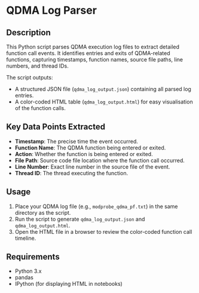 # QDMA Log Parser

## Description
This Python script parses QDMA execution log files to extract detailed function call events. It identifies entries and exits of QDMA-related functions, capturing timestamps, function names, source file paths, line numbers, and thread IDs.

The script outputs:
- A structured JSON file (`qdma_log_output.json`) containing all parsed log entries.
- A color-coded HTML table (`qdma_log_output.html`) for easy visualisation of the function calls.

## Key Data Points Extracted
- **Timestamp**: The precise time the event occurred.
- **Function Name**: The QDMA function being entered or exited.
- **Action**: Whether the function is being entered or exited.
- **File Path**: Source code file location where the function call occurred.
- **Line Number**: Exact line number in the source file of the event.
- **Thread ID**: The thread executing the function.

## Usage
1. Place your QDMA log file (e.g., `modprobe_qdma_pf.txt`) in the same directory as the script.
2. Run the script to generate `qdma_log_output.json` and `qdma_log_output.html`.
3. Open the HTML file in a browser to review the color-coded function call timeline.

## Requirements
- Python 3.x
- pandas
- IPython (for displaying HTML in notebooks)




